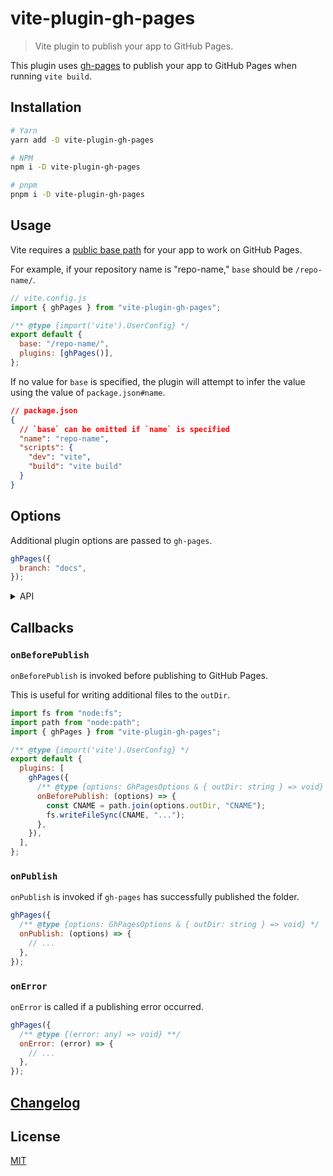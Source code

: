 # vite-plugin-gh-pages

> Vite plugin to publish your app to GitHub Pages.

This plugin uses [gh-pages](https://github.com/tschaub/gh-pages) to publish your app to GitHub Pages when running `vite build`.

## Installation

```bash
# Yarn
yarn add -D vite-plugin-gh-pages

# NPM
npm i -D vite-plugin-gh-pages

# pnpm
pnpm i -D vite-plugin-gh-pages
```

## Usage

Vite requires a [public base path](https://vitejs.dev/guide/build.html#public-base-path) for your app to work on GitHub Pages.

For example, if your repository name is "repo-name," `base` should be `/repo-name/`.

```js
// vite.config.js
import { ghPages } from "vite-plugin-gh-pages";

/** @type {import('vite').UserConfig} */
export default {
  base: "/repo-name/",
  plugins: [ghPages()],
};
```

If no value for `base` is specified, the plugin will attempt to infer the value using the value of `package.json#name`.

```json
// package.json
{
  // `base` can be omitted if `name` is specified
  "name": "repo-name",
  "scripts": {
    "dev": "vite",
    "build": "vite build"
  }
}
```

## Options

Additional plugin options are passed to `gh-pages`.

```js
ghPages({
  branch: "docs",
});
```

<details><summary>API</summary>

```ts
interface GhPagesOptions {
  /**
   * Specify the branch to push to.
   * @default "gh-pages"
   */
  branch?: string;

  /**
   * Destination folder in the publish branch.
   * @default "."
   */
  dest?: string;

  /**
   * Add files, never remove existing ones.
   * @default false
   */
  add?: boolean;

  /**
   * Callback called before `git add`.
   * @default null;
   */
  beforeAdd?: null | Function;

  /**
   * `true` by default for `.nojekyll` to be included.
   * @default true
   */
  dotfiles?: boolean;

  /**
   * Path to your Git executable.
   * @default "git"
   */
  git?: string;

  /**
   * Commit message for all commits.
   * @default "Updates"
   */
  message?: string;

  /**
   * Use `remove` instead.
   * @deprecate
   */
  only?: string;

  /**
   * Push branch to remote.
   * Set to `false` to commit without pushing.
   * @default true
   */
  push?: boolean;

  /**
   * Force push new commit without parent history.
   * @default true
   */
  history?: boolean;

  /**
   * Name of the remote to push to.
   * @default "origin"
   */
  remote?: string;

  /**
   * Removes files that match the given pattern.
   * @default "."
   */
  remove?: string;

  /**
   * URL for the remote origin of the git repository.
   * @default [current remote URL]
   */
  repo?: string;

  /**
   * Avoid showing repository URLs or other information in errors.
   * @default false
   */
  silent?: boolean;

  /**
   * Select files to be published that match the given pattern.
   * @default "**\/*"
   */
  src?: string | string[];

  /**
   * Create a tag after committing changes on the target branch.
   * @default ""
   */
  tag?: string;

  /**
   * Git user metadata.
   * Required for Git to commit.
   * @default null
   */
  user?: null | {
    name: string;
    email: string;
  };
}
```

</details>

## Callbacks

### `onBeforePublish`

`onBeforePublish` is invoked before publishing to GitHub Pages.

This is useful for writing additional files to the `outDir`.

```js
import fs from "node:fs";
import path from "node:path";
import { ghPages } from "vite-plugin-gh-pages";

/** @type {import('vite').UserConfig} */
export default {
  plugins: [
    ghPages({
      /** @type {options: GhPagesOptions & { outDir: string } => void} */
      onBeforePublish: (options) => {
        const CNAME = path.join(options.outDir, "CNAME");
        fs.writeFileSync(CNAME, "...");
      },
    }),
  ],
};
```

### `onPublish`

`onPublish` is invoked if `gh-pages` has successfully published the folder.

```js
ghPages({
  /** @type {options: GhPagesOptions & { outDir: string } => void} */
  onPublish: (options) => {
    // ...
  },
});
```

### `onError`

`onError` is called if a publishing error occurred.

```js
ghPages({
  /** @type {(error: any) => void} **/
  onError: (error) => {
    // ...
  },
});
```

## [Changelog](CHANGELOG.md)

## License

[MIT](LICENSE)
